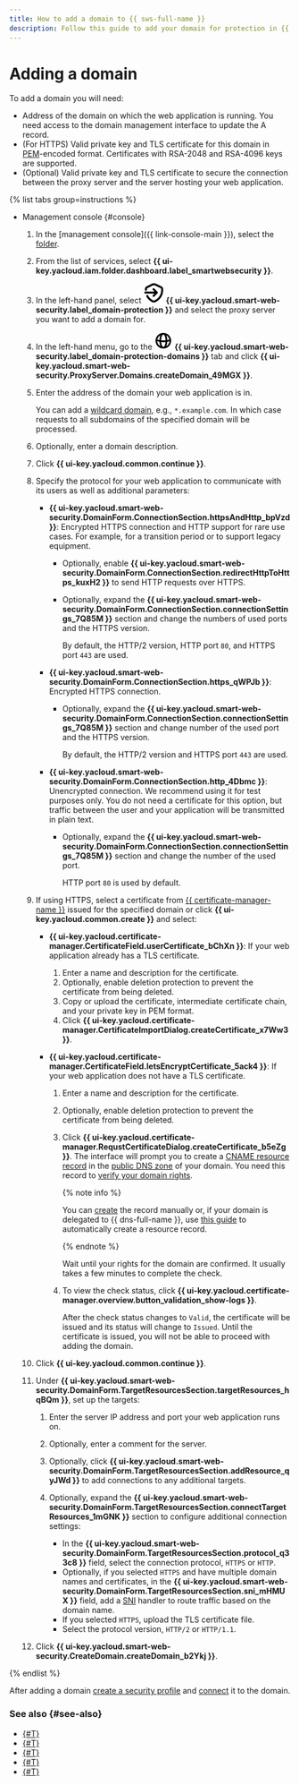 ```yaml
---
title: How to add a domain to {{ sws-full-name }}
description: Follow this guide to add your domain for protection in {{ sws-full-name }}.
---
```


# Adding a domain

To add a domain you will need:

* Address of the domain on which the web application is running. You need access to the domain management interface to update the A record.
* (For HTTPS) Valid private key and TLS certificate for this domain in [PEM](https://en.wikipedia.org/wiki/Privacy-Enhanced_Mail)-encoded format. Certificates with RSA-2048 and RSA-4096 keys are supported.
* (Optional) Valid private key and TLS certificate to secure the connection between the proxy server and the server hosting your web application.

{% list tabs group=instructions %}

- Management console {#console}

  1. In the [management console]({{ link-console-main }}), select the [folder](../../resource-manager/concepts/resources-hierarchy.md#folder).
  1. From the list of services, select **{{ ui-key.yacloud.iam.folder.dashboard.label_smartwebsecurity }}**.
  1. In the left-hand panel, select ![domain-protection-icon](../../_assets/smartwebsecurity/domain-protection-icon.svg) **{{ ui-key.yacloud.smart-web-security.label_domain-protection }}** and select the proxy server you want to add a domain for.
  1. In the left-hand menu, go to the ![globe](../../_assets/console-icons/globe.svg) **{{ ui-key.yacloud.smart-web-security.label_domain-protection-domains }}** tab and click **{{ ui-key.yacloud.smart-web-security.ProxyServer.Domains.createDomain_49MGX }}**.
  1. Enter the address of the domain your web application is in.
   
     You can add a [wildcard domain](https://en.wikipedia.org/wiki/Wildcard_DNS_record), e.g., `*.example.com`. In which case requests to all subdomains of the specified domain will be processed.

  1. Optionally, enter a domain description.
  1. Click **{{ ui-key.yacloud.common.continue }}**.
  
  1. Specify the protocol for your web application to communicate with its users as well as additional parameters:
  
      * **{{ ui-key.yacloud.smart-web-security.DomainForm.ConnectionSection.httpsAndHttp_bpVzd }}**: Encrypted HTTPS connection and HTTP support for rare use cases. For example, for a transition period or to support legacy equipment.

         * Optionally, enable **{{ ui-key.yacloud.smart-web-security.DomainForm.ConnectionSection.redirectHttpToHttps_kuxH2 }}** to send HTTP requests over HTTPS.
         * Optionally, expand the **{{ ui-key.yacloud.smart-web-security.DomainForm.ConnectionSection.connectionSettings_7Q85M }}** section and change the numbers of used ports and the HTTPS version.

             By default, the HTTP/2 version, HTTP port `80`, and HTTPS port `443` are used.
      * **{{ ui-key.yacloud.smart-web-security.DomainForm.ConnectionSection.https_qWPJb }}**: Encrypted HTTPS connection.

         * Optionally, expand the **{{ ui-key.yacloud.smart-web-security.DomainForm.ConnectionSection.connectionSettings_7Q85M }}** section and change number of the used port and the HTTPS version.

             By default, the HTTP/2 version and HTTPS port `443` are used.
      * **{{ ui-key.yacloud.smart-web-security.DomainForm.ConnectionSection.http_4Dbmc }}**: Unencrypted connection. We recommend using it for test purposes only. You do not need a certificate for this option, but traffic between the user and your application will be transmitted in plain text.

         * Optionally, expand the **{{ ui-key.yacloud.smart-web-security.DomainForm.ConnectionSection.connectionSettings_7Q85M }}** section and change the number of the used port.

             HTTP port `80` is used by default.
  1. If using HTTPS, select a certificate from [{{ certificate-manager-name }}](../../certificate-manager/index.yaml) issued for the specified domain or click **{{ ui-key.yacloud.common.create }}** and select:

       * **{{ ui-key.yacloud.certificate-manager.CertificateField.userCertificate_bChXn }}**: If your web application already has a TLS certificate.

          1. Enter a name and description for the certificate.
          1. Optionally, enable deletion protection to prevent the certificate from being deleted.
          1. Copy or upload the certificate, intermediate certificate chain, and your private key in PEM format.
          1. Click **{{ ui-key.yacloud.certificate-manager.CertificateImportDialog.createCertificate_x7Ww3 }}**.

       * **{{ ui-key.yacloud.certificate-manager.CertificateField.letsEncryptCertificate_5ack4 }}**: If your web application does not have a TLS certificate.

          1. Enter a name and description for the certificate.
          1. Optionally, enable deletion protection to prevent the certificate from being deleted.
          1. Click **{{ ui-key.yacloud.certificate-manager.RequstCertificateDialog.createCertificate_b5eZg }}**. The interface will prompt you to create a [CNAME resource record](../../dns/concepts/resource-record.md#cname) in the [public DNS zone](../../dns/concepts/dns-zone.md#public-zones) of your domain. You need this record to [verify your domain rights](../../certificate-manager/concepts/challenges.md#dns).

              {% note info %}

              You can [create](../../dns/operations/resource-record-create.md) the record manually or, if your domain is delegated to {{ dns-full-name }}, use [this guide](../../certificate-manager/concepts/challenges.md#cname) to automatically create a resource record.

              {% endnote %}
          
             Wait until your rights for the domain are confirmed. It usually takes a few minutes to complete the check.
          1. To view the check status, click **{{ ui-key.yacloud.certificate-manager.overview.button_validation_show-logs }}**.

             After the check status changes to `Valid`, the certificate will be issued and its status will change to `Issued`. Until the certificate is issued, you will not be able to proceed with adding the domain.
  1. Click **{{ ui-key.yacloud.common.continue }}**.
  1. Under **{{ ui-key.yacloud.smart-web-security.DomainForm.TargetResourcesSection.targetResources_hqBQm }}**, set up the targets:

      1. Enter the server IP address and port your web application runs on.
      1. Optionally, enter a comment for the server.
      1. Optionally, click **{{ ui-key.yacloud.smart-web-security.DomainForm.TargetResourcesSection.addResource_qyJWd }}** to add connections to any additional targets.
      1. Optionally, expand the **{{ ui-key.yacloud.smart-web-security.DomainForm.TargetResourcesSection.connectTargetResources_1mGNK }}** section to configure additional connection settings:

          * In the **{{ ui-key.yacloud.smart-web-security.DomainForm.TargetResourcesSection.protocol_q33c8 }}** field, select the connection protocol, `HTTPS` or `HTTP`.
          * Optionally, if you selected `HTTPS` and have multiple domain names and certificates, in the **{{ ui-key.yacloud.smart-web-security.DomainForm.TargetResourcesSection.sni_mHMUX }}** field, add a [SNI](https://en.wikipedia.org/wiki/Server_Name_Indication) handler to route traffic based on the domain name.
          * If you selected `HTTPS`, upload the TLS certificate file.
          * Select the protocol version, `HTTP/2` or `HTTP/1.1`.
  1. Click **{{ ui-key.yacloud.smart-web-security.CreateDomain.createDomain_b2Ykj }}**.

{% endlist %}

After adding a domain [create a security profile](profile-create.md) and [connect](host-connect.md) it to the domain.

### See also {#see-also}

* [{#T}](proxy-create.md)
* [{#T}](profile-create.md)
* [{#T}](setup-infrastructure.md)
* [{#T}](validate-availability.md)
* [{#T}](host-connect.md)
